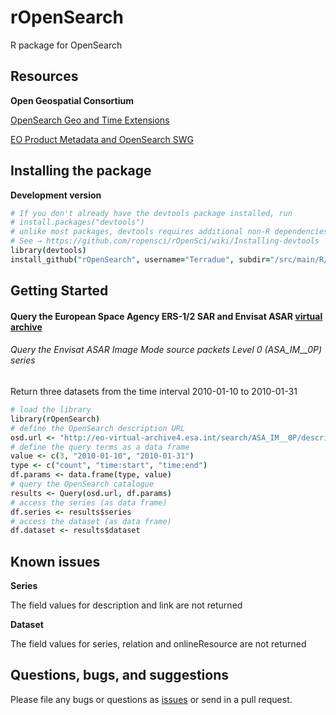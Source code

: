 # rOpenSearch

R package for OpenSearch 

## Resources

**Open Geospatial Consortium**

[OpenSearch Geo and Time Extensions](http://www.opengeospatial.org/standards/opensearchgeo)

[EO Product Metadata and OpenSearch SWG](http://www.opengeospatial.org/projects/groups/eopmosswg)

## Installing the package

__Development version__  

```coffee
# If you don't already have the devtools package installed, run
# install.packages("devtools")
# unlike most packages, devtools requires additional non-R dependencies depending on your OS. 
# See → https://github.com/ropensci/rOpenSci/wiki/Installing-devtools
library(devtools)
install_github("rOpenSearch", username="Terradue", subdir="/src/main/R/rOpenSearch")
```

## Getting Started 

#### Query the European Space Agency ERS-1/2 SAR and Envisat ASAR [virtual archive](http://eo-virtual-archive4.esa.int/) 

###### Query the Envisat ASAR Image Mode source packets Level 0 (ASA_IM__0P) series

Return three datasets from the time interval 2010-01-10 to 2010-01-31

```coffee
# load the library
library(rOpenSearch)
# define the OpenSearch description URL
osd.url <- "http://eo-virtual-archive4.esa.int/search/ASA_IM__0P/description"
# define the query terms as a data frame
value <- c(3, "2010-01-10", "2010-01-31")
type <- c("count", "time:start", "time:end")
df.params <- data.frame(type, value)
# query the OpenSearch catalogue
results <- Query(osd.url, df.params)
# access the series (as data frame)
df.series <- results$series
# access the dataset (as data frame)
df.dataset <- results$dataset
```

## Known issues

**Series**
 
The field values for description and link are not returned

**Dataset**

The field values for series, relation and onlineResource are not returned

## Questions, bugs, and suggestions

Please file any bugs or questions as [issues](https://github.com/Terradue/rOpenSearch/issues/new) or send in a pull request.


